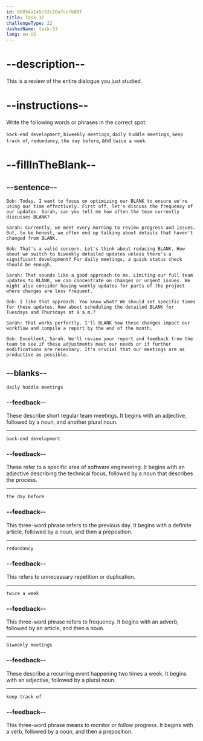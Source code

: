 ```yaml
---
id: 68054a145c52c10a7ccfb88f
title: Task 37
challengeType: 22
dashedName: task-37
lang: en-US
---
```


<!-- REVIEW -->

# --description--

This is a review of the entire dialogue you just studied.

# --instructions--

Write the following words or phrases in the correct spot:

`back-end development`, `biweekly meetings`, `daily huddle meetings`, `keep track of`, `redundancy`, `the day before`, and `twice a week`.

# --fillInTheBlank--

## --sentence--

`Bob: Today, I want to focus on optimizing our BLANK to ensure we're using our time effectively. First off, let's discuss the frequency of our updates. Sarah, can you tell me how often the team currently discusses BLANK?`

`Sarah: Currently, we meet every morning to review progress and issues. But, to be honest, we often end up talking about details that haven't changed from BLANK.`

`Bob: That's a valid concern. Let's think about reducing BLANK. How about we switch to biweekly detailed updates unless there's a significant development? For daily meetings, a quick status check should be enough.`

`Sarah: That sounds like a good approach to me. Limiting our full team updates to BLANK, we can concentrate on changes or urgent issues. We might also consider having weekly updates for parts of the project where changes are less frequent.`

`Bob: I like that approach. You know what? We should set specific times for these updates. How about scheduling the detailed BLANK for Tuesdays and Thursdays at 9 a.m.?`

`Sarah: That works perfectly. I'll BLANK how these changes impact our workflow and compile a report by the end of the month.`

`Bob: Excellent, Sarah. We'll review your report and feedback from the team to see if these adjustments meet our needs or if further modifications are necessary. It's crucial that our meetings are as productive as possible.`

## --blanks--

`daily huddle meetings`

### --feedback--

These describe short regular team meetings. It begins with an adjective, followed by a noun, and another plural noun.

---

`back-end development`

### --feedback--

These refer to a specific area of software engineering. It begins with an adjective describing the technical focus, followed by a noun that describes the process.

---

`the day before`

### --feedback--

This three-word phrase refers to the previous day. It begins with a definite article, followed by a noun, and then a preposition.

---

`redundancy`

### --feedback--

This refers to unnecessary repetition or duplication.

---

`twice a week`

### --feedback--

This three-word phrase refers to frequency. It begins with an adverb, followed by an article, and then a noun.

---

`biweekly meetings`

### --feedback--

These describe a recurring event happening two times a week. It begins with an adjective, followed by a plural noun.

---

`keep track of`

### --feedback--

This three-word phrase means to monitor or follow progress. It begins with a verb, followed by a noun, and then a preposition.
